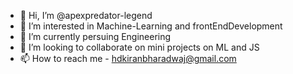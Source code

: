 - 👋 Hi, I’m @apexpredator-legend
- 👀 I’m interested in Machine-Learning and frontEndDevelopment
- 🌱 I’m currently persuing Engineering
- 💞️ I’m looking to collaborate on mini projects on ML and JS
- 📫 How to reach me - hdkiranbharadwaj@gmail.com

<!---
apexpredator-legend/apexpredator-legend is a ✨ special ✨ repository because its `README.md` (this file) appears on your GitHub profile.
You can click the Preview link to take a look at your changes.
--->
